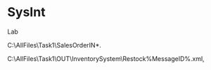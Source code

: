 # SysInt
Lab


C:\AllFiles\Task1\SalesOrderIN\*.


 C:\AllFiles\Task1\OUT\InventorySystem\Restock%MessageID%.xml,
